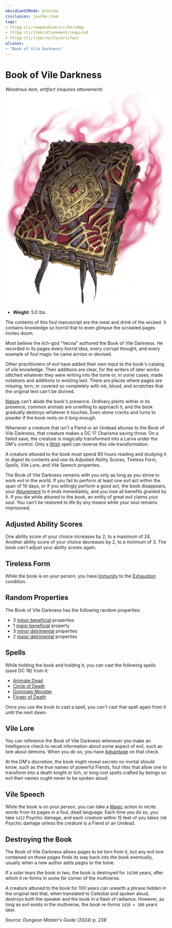 ```yaml
---
obsidianUIMode: preview
cssclasses: json5e-item
tags:
- ttrpg-cli/compendium/src/5e/xdmg
- ttrpg-cli/item/attunement/required
- ttrpg-cli/item/rarity/artifact
aliases: 
- "Book of Vile Darkness"
---
```

# Book of Vile Darkness
*Wondrous item, artifact (requires attunement)*  
![](Misc%20Files/CLI/compendium/items/img/book-of-vile-darkness.webp#right)

- **Weight**: 5.0 lbs.

The contents of this foul manuscript are the meat and drink of the wicked. It contains knowledge so horrid that to even glimpse the scrawled pages invites doom.

Most believe the lich-god "Vecna" authored the Book of Vile Darkness. He recorded in its pages every horrid idea, every corrupt thought, and every example of foul magic he came across or devised.

Other practitioners of evil have added their own input to the book's catalog of vile knowledge. Their additions are clear, for the writers of later works stitched whatever they were writing into the tome or, in some cases, made notations and additions to existing text. There are places where pages are missing, torn, or covered so completely with ink, blood, and scratches that the original text can't be divined.

[Nature](Misc%20Files/CLI/rules/skills.md#Nature) can't abide the book's presence. Ordinary plants wither in its presence, common animals are unwilling to approach it, and the book gradually destroys whatever it touches. Even stone cracks and turns to powder if the book rests on it long enough.

Whenever a creature that isn't a Fiend or an Undead attunes to the Book of Vile Darkness, that creature makes a DC 17 Charisma saving throw. On a failed save, the creature is magically transformed into a Larva under the DM's control. Only a [Wish](Misc%20Files/CLI/compendium/spells/wish-xphb.md) spell can reverse this vile transformation.

A creature attuned to the book must spend 80 hours reading and studying it to digest its contents and use its Adjusted Ability Scores, Tireless Form, Spells, Vile Lore, and Vile Speech properties.

The Book of Vile Darkness remains with you only as long as you strive to work evil in the world. If you fail to perform at least one evil act within the span of 10 days, or if you willingly perform a good act, the book disappears, your [Attunement](Misc%20Files/CLI/rules/variant-rules/attunement-xphb.md) to it ends immediately, and you lose all benefits granted by it. If you die while attuned to the book, an entity of great evil claims your soul. You can't be restored to life by any means while your soul remains imprisoned.

## Adjusted Ability Scores

One ability score of your choice increases by 2, to a maximum of 24. Another ability score of your choice decreases by 2, to a minimum of 3. The book can't adjust your ability scores again.

## Tireless Form

While the book is on your person, you have [Immunity](Misc%20Files/CLI/rules/variant-rules/immunity-xphb.md) to the [Exhaustion](Misc%20Files/CLI/rules/conditions.md#Exhaustion) condition.

## Random Properties

The Book of Vile Darkness has the following random properties:

- 3 [minor beneficial](Misc%20Files/CLI/compendium/tables/artifact-properties-minor-beneficial-properties-xdmg.md) properties  
- 1 [major beneficial](Misc%20Files/CLI/compendium/tables/artifact-properties-major-beneficial-properties-xdmg.md) property  
- 3 [minor detrimental](Misc%20Files/CLI/compendium/tables/artifact-properties-minor-detrimental-properties-xdmg.md) properties  
- 2 [major detrimental](Misc%20Files/CLI/compendium/tables/artifact-properties-major-detrimental-properties-xdmg.md) properties  

## Spells

While holding the book and holding it, you can cast the following spells (save DC 18) from it:

- [Animate Dead](Misc%20Files/CLI/compendium/spells/animate-dead-xphb.md)  
- [Circle of Death](Misc%20Files/CLI/compendium/spells/circle-of-death-xphb.md)  
- [Dominate Monster](Misc%20Files/CLI/compendium/spells/dominate-monster-xphb.md)  
- [Finger of Death](Misc%20Files/CLI/compendium/spells/finger-of-death-xphb.md)  

Once you use the book to cast a spell, you can't cast that spell again from it until the next dawn.

## Vile Lore

You can reference the Book of Vile Darkness whenever you make an Intelligence check to recall information about some aspect of evil, such as lore about demons. When you do so, you have [Advantage](Misc%20Files/CLI/rules/variant-rules/advantage-xphb.md) on that check.

At the DM's discretion, the book might reveal secrets no mortal should know, such as the true names of powerful Fiends, foul rites that allow one to transform into a death knight or lich, or long-lost spells crafted by beings so evil their names ought never to be spoken aloud.

## Vile Speech

While the book is on your person, you can take a [Magic](Misc%20Files/CLI/rules/actions.md#Magic) action to recite words from its pages in a foul, dead language. Each time you do so, you take `1d12` Psychic damage, and each creature within 15 feet of you takes `3d6` Psychic damage unless the creature is a Fiend or an Undead.

## Destroying the Book

The Book of Vile Darkness allows pages to be torn from it, but any evil lore contained on those pages finds its way back into the book eventually, usually when a new author adds pages to the tome.

If a solar tears the book in two, the book is destroyed for `1d100` years, after which it re-forms in some far corner of the multiverse.

A creature attuned to the book for 100 years can unearth a phrase hidden in the original text that, when translated to Celestial and spoken aloud, destroys both the speaker and the book in a flash of radiance. However, as long as evil exists in the multiverse, the book re-forms `1d10 × 100` years later.

*Source: Dungeon Master's Guide (2024) p. 238*